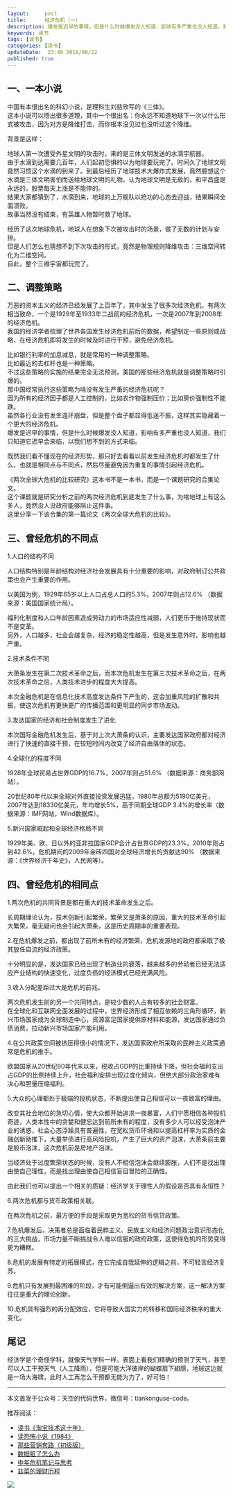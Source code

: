 ```yaml
---   
layout:     post  
title:      经济危机（一）
description: 爆发是迟早的事情，但是什么时候爆发没人知道，影响有多严重也没人知道，我们只知道它迟早会来临，以我们想不到的方式来临。      
keywords: 读书 
tags: [读书]  
categories: [读书]  
updateDate:  23:40 2018/08/22   
published: true   
---  
```




## 一、一本小说


中国有本很出名的科幻小说，是理科生刘慈欣写的《三体》。    
这本小说可以悟出很多道理，其中一个很出名：你永远不知道地球下一次以什么形式被攻击，因为对方是降维打击，而你根本没见过也没听过这个降维。  


背景是这样：  


地球人第一次遭受外星文明的攻击时，来的是三体文明发送的水滴宇航器。  
由于水滴到达需要几百年，人们起初恐惧的以为地球要玩完了。时间久了地球文明竟然习惯这个水滴的到来了。到最后经历了地球技术大爆炸式发展，竟然臆想这个水滴是三体文明害怕而送给地球文明的礼物，认为地球文明是无敌的，和平昌盛是永远的，股票每天上涨是不能停的。  
结果大家都猜到了，水滴到来，地球的上万舰队以抢功的心态去迎战，结果瞬间全面溃败。  
故事当然没有结束，有英雄人物暂时救了地球。  


经历了这次地球危机，地球人在想象下次被攻击时的场景，做了无数的计划与安排。  
但是人们怎么也猜想不到下次攻击的形式，竟然是物理规则降维攻击：三维空间转化为二维空间。  
自此，整个三维宇宙都玩完了。  


## 二、调整策略  


万恶的资本主义的经济已经发展了上百年了，其中发生了很多次经济危机，有两次相当致命，一个是1929年至1933年二战前的经济危机，一次是2007年到2008年的经济危机。  
我国的经济学者梳理了世界各国发生经济危机前后的数据，希望制定一些原则或战略，在经济危机即将发生的时候及时进行干预，避免经济危机。    


比如银行利率的加息减息，就是常用的一种调整策略。   
比如最近的去杠杆也是一种策略。  
不过这些策略的实施的结果完全无法预测，美国的那些经济危机就是调整策略时引爆的。    
那中国经常执行这些策略为啥没有发生严重的经济危机呢？    
因为所有的经济因子都是人工控制的，比如农作物强制压价；比如房价强制性不能跌。  
虽然各行业没有发生连环崩盘，但是整个盘子都显得低迷不振，这样其实隐藏着一个更大的经济危机。    
爆发是迟早的事情，但是什么时候爆发没人知道，影响有多严重也没人知道，我们只知道它迟早会来临，以我们想不到的方式来临。  


既然我们看不懂现在的经济形势，那只好去看看以前发生经济危机时都发生了什么，也就是相同点与不同点，然后尽量避免因为重复的事情引起经济危机。  


《两次全球大危机的比较研究》这本书不是一本书，而是一个课题研究的合集论文。  
这个课题就是研究分析之前的两次经济危机到底发生了什么事，为啥地球上有这么多人，竟然没人没政府能够阻止这件事。  
这里分享一下该合集的第一篇论文《两次全球大危机的比较》。  


## 三、曾经危机的不同点  


1.人口的结构不同  


人口结构特别是年龄结构对经济社会发展具有十分重要的影响，对政府制订公共政策也会产生重要的作用。  


以美国为例，1929年65岁以上人口占总人口的5.3%，2007年则占12.6% （数据来源：美国国家统计局）。  


福利化制度和人口年龄因素造成劳动力的市场适应性减弱，人们更乐于维持现状而不是变革。  
另外，人口越多，社会会越复杂，经济的稳定性越高，但是发生意外时，影响也越严重。  


2.技术条件不同  


大萧条发生在第二次技术革命之后，而本次危机发生在第三次技术革命之后，在两次技术革命之后，人类技术进步的程度大大提高。  


本次金融危机是在信息化技术高度发达条件下产生的，这会加重风险的扩散和共振，使这次危机有更快更广的传播范围和更明显的同步市场波动。  


3.发达国家的经济和社会制度发生了进化  


本次国际金融危机发生后，基于对上次大萧条的认识，主要发达国家政府都对经济进行了快速的直接干预，在较短时间内改变了经济自由落体的状态。  


4.全球化的程度不同  


1928年全球贸易占世界GDP的16.7%，2007年则占51.6% （数据来源：商务部网站）。  


20世纪80年代以来全球对外直接投资发展迅猛，1980年总额为5190亿美元，2007年达到18330亿美元，年均增长5%，高于同期全球GDP 3.4%的增长率（数据来源：IMF网站，Wind数据库）。  


5.新兴国家崛起和全球经济格局不同  


1929年美、欧、日以外的亚非拉国家GDP合计占世界GDP的23.3%，2010年则占到42.6%，危机期间的2009年金砖四国对全球经济增长的贡献达90% （数据来源：《世界经济千年史》，人民网等）。  


## 四、曾经危机的相同点  


1.两次危机的共同背景是都在重大的技术革命发生之后。  


长周期理论认为，技术创新引起繁荣，繁荣又是萧条的原因，重大的技术革命引起大繁荣，毫无疑问也会引起大萧条，这是历史周期率的重要表现。  


2.在危机爆发之前，都出现了前所未有的经济繁荣，危机发源地的政府都采取了极其放任自流的经济政策。  


十分明显的是，发达国家已经出现了制造业的衰落，越来越多的劳动者已经无法适应产业结构的快速变化，过度负债的经济模式已经充满风险。  


3.收入分配差距过大是危机的前兆。  


两次危机发生前的另一个共同特点，是较少数的人占有较多的社会财富。  
在全球化和互联网全面发展的过程中，世界经济形成了相互依赖的三角形循环，新兴市场国家成为全球制造中心，资源富足国家提供原材料和能源，发达国家通过负债消费，拉动新兴市场国家产能利用。  


4.在公共政策空间被挤压得很小的情况下，发达国家政府所采取的民粹主义政策通常是危机的推手。  


欧盟国家从20世纪90年代末以来，税收占GDP的比重持续下降，但社会福利支出占GDP的比例持续上升，社会福利安排出现过度化倾向，但绝大部分政治家难有决心和胆量压缩福利。  


5.大众的心理都处于极端的投机状态，不断提出使自己相信可以一夜致富的理由。  


改变其社会地位的急切心情，使大众都开始追求一夜暴富，人们宁愿相信各种投机奇迹，人类本性中的贪婪和健忘达到前所未有的程度，没有多少人可以经受泡沫产业的诱惑，社会心态浮躁具有普遍性，在宽松货币环境和以提高杠杆率为实质的金融创新助推下，大量举债进行高风险投机，产生了巨大的资产泡沫，大萧条前主要是股市泡沫，这次危机前是房地产泡沫。  


当经济处于过度繁荣状态的时候，没有人不相信泡沫会继续膨胀，人们不是找出理由使自己理性，而是找出理由使自己相信盲目冒险的正确性。  


由此我们也可以提出一个相关的质疑：经济学关于理性人的假设是否具有永恒性？  


6.两次危机都与货币政策相关联。  


在两次危机之前，最方便的手段是采取更为宽松的货币信贷政策。  


7.危机爆发后，决策者总是面临着民粹主义、民族主义和经济问题政治意识形态化的三大挑战，市场力量不断挑战令人难以信服的政府政策，这使得危机的形势变得更为糟糕。  


8.危机的发展有特定的拓展模式，在它完成自我延伸的逻辑之前，不可轻言经济复苏。  



9.危机只有发展到最困难的阶段，才有可能倒逼出有效的解决方案，这一解决方案往往是重大的理论创新。  


10.危机具有强烈的再分配效应，它将导致大国实力的转移和国际经济秩序的重大变化。  


## 尾记


经济学是个奇怪学科，就像天气学科一样。表面上看我们精确的预测了天气，甚至可以人工干预天气（人工降雨），但是可能大洋彼岸的蝴蝶扇下翅膀，地球这边就是一场大海啸，此时人工再怎么干预都无能为力了，好可怕！  


---


本文首发于公众号：天空的代码世界，微信号：tiankonguse-code。  


推荐阅读：  


* [读书《淘宝技术这十年》](https://mp.weixin.qq.com/s/IeOQGh22U_1TPrf6sYYTkQ)   
* [读恐怖小说《1984》](https://mp.weixin.qq.com/s/q7HL5o_R5cqJc0b9Ll7EMw)    
* [那些营销套路（初级版）](https://mp.weixin.qq.com/s/xdvqZo9ll6kaL66Cdx)   
* [数据脏了怎么办](https://mp.weixin.qq.com/s/Blw4yxmIsE51dzzbNcfFbg)    
* [中年危机笔记与思考](https://mp.weixin.qq.com/s/dFzDtZS0JN6hhpc1DF-e_g)    
* [韭菜的理财历程](https://mp.weixin.qq.com/s/hsPCy3rOADDC-CMbpnARuw)    



![](https://res.tiankonguse.com/images/tiankonguse-support.png) 





